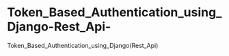 # Token_Based_Authentication_using_Django-Rest_Api-
Token_Based_Authentication_using_Django(Rest_Api)
